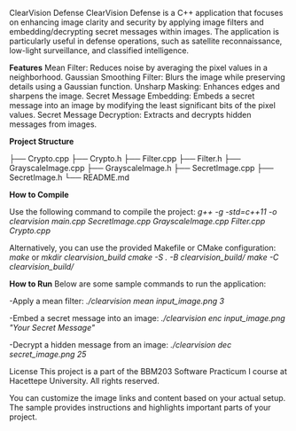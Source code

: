 ClearVision Defense
ClearVision Defense is a C++ application that focuses on enhancing image clarity and security by applying image filters and embedding/decrypting secret messages within images. The application is particularly useful in defense operations, such as satellite reconnaissance, low-light surveillance, and classified intelligence.

**Features**
Mean Filter: Reduces noise by averaging the pixel values in a neighborhood.
Gaussian Smoothing Filter: Blurs the image while preserving details using a Gaussian function.
Unsharp Masking: Enhances edges and sharpens the image.
Secret Message Embedding: Embeds a secret message into an image by modifying the least significant bits of the pixel values.
Secret Message Decryption: Extracts and decrypts hidden messages from images.

**Project Structure**

├── Crypto.cpp
├── Crypto.h
├── Filter.cpp
├── Filter.h
├── GrayscaleImage.cpp
├── GrayscaleImage.h
├── SecretImage.cpp
├── SecretImage.h
└── README.md

**How to Compile**

Use the following command to compile the project:
*g++ -g -std=c++11 -o clearvision main.cpp SecretImage.cpp GrayscaleImage.cpp Filter.cpp Crypto.cpp*

Alternatively, you can use the provided Makefile or CMake configuration:
*make*
or
*mkdir clearvision_build
cmake -S . -B clearvision_build/
make -C clearvision_build/*

**How to Run**
Below are some sample commands to run the application:

-Apply a mean filter:
*./clearvision mean input_image.png 3*

-Embed a secret message into an image:
*./clearvision enc input_image.png "Your Secret Message"*

-Decrypt a hidden message from an image:
*./clearvision dec secret_image.png 25*

License
This project is a part of the BBM203 Software Practicum I course at Hacettepe University. All rights reserved.

You can customize the image links and content based on your actual setup. The sample provides instructions and highlights important parts of your project.
